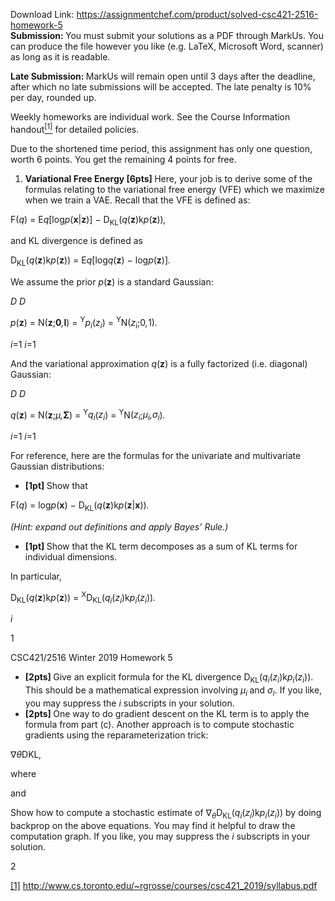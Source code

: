 Download Link: https://assignmentchef.com/product/solved-csc421-2516-homework-5
<br>
<strong>Submission: </strong>You must submit your solutions as a PDF through MarkUs. You can produce the file however you like (e.g. LaTeX, Microsoft Word, scanner) as long as it is readable.

<strong>Late Submission: </strong>MarkUs will remain open until 3 days after the deadline, after which no late submissions will be accepted. The late penalty is 10% per day, rounded up.

Weekly homeworks are individual work. See the Course Information handout<a href="#_ftn1" name="_ftnref1"><sup>[1]</sup></a> for detailed policies.

Due to the shortened time period, this assignment has only one question, worth 6 points. You get the remaining 4 points for free.

<ol>

 <li><strong>Variational Free Energy [6pts] </strong>Here, your job is to derive some of the formulas relating to the variational free energy (VFE) which we maximize when we train a VAE. Recall that the VFE is defined as:</li>

</ol>

F(<em>q</em>) = E<em>q</em>[log<em>p</em>(<strong>x</strong>|<strong>z</strong>)] − D<sub>KL</sub>(<em>q</em>(<strong>z</strong>)k<em>p</em>(<strong>z</strong>))<em>,</em>

and KL divergence is defined as

D<sub>KL</sub>(<em>q</em>(<strong>z</strong>)k<em>p</em>(<strong>z</strong>)) = E<em>q</em>[log<em>q</em>(<strong>z</strong>) − log<em>p</em>(<strong>z</strong>)]<em>.</em>

We assume the prior <em>p</em>(<strong>z</strong>) is a standard Gaussian:

<em>D                                  D</em>

<em>p</em>(<strong>z</strong>) = N(<strong>z</strong>;<strong>0</strong><em>,</em><strong>I</strong>) = <sup>Y</sup><em>p<sub>i</sub></em>(<em>z<sub>i</sub></em>) = <sup>Y</sup>N(<em>z<sub>i</sub></em>;0<em>,</em>1)<em>.</em>

<em>i</em>=1                              <em>i</em>=1

And the variational approximation <em>q</em>(<strong>z</strong>) is a fully factorized (i.e. diagonal) Gaussian:

<em>D                                  D</em>

<em>q</em>(<strong>z</strong>) = N(<strong>z</strong>;<em>µ,</em><strong>Σ</strong>) = <sup>Y</sup><em>q<sub>i</sub></em>(<em>z<sub>i</sub></em>) = <sup>Y</sup>N(<em>z<sub>i</sub></em>;<em>µ<sub>i</sub>,σ<sub>i</sub></em>)<em>.</em>

<em>i</em>=1                              <em>i</em>=1

For reference, here are the formulas for the univariate and multivariate Gaussian distributions:

<ul>

 <li><strong>[1pt] </strong>Show that</li>

</ul>

F(<em>q</em>) = log<em>p</em>(<strong>x</strong>) − D<sub>KL</sub>(<em>q</em>(<strong>z</strong>)k<em>p</em>(<strong>z</strong>|<strong>x</strong>))<em>.</em>

<em>(Hint: expand out definitions and apply Bayes’ Rule.)</em>

<ul>

 <li><strong>[1pt] </strong>Show that the KL term decomposes as a sum of KL terms for individual dimensions.</li>

</ul>

In particular,

D<sub>KL</sub>(<em>q</em>(<strong>z</strong>)k<em>p</em>(<strong>z</strong>)) = <sup>X</sup>D<sub>KL</sub>(<em>q<sub>i</sub></em>(<em>z<sub>i</sub></em>)k<em>p<sub>i</sub></em>(<em>z<sub>i</sub></em>))<em>.</em>

<em>i</em>

1

CSC421/2516 Winter 2019                                                                                                                            Homework 5

<ul>

 <li><strong>[2pts] </strong>Give an explicit formula for the KL divergence D<sub>KL</sub>(<em>q<sub>i</sub></em>(<em>z<sub>i</sub></em>)k<em>p<sub>i</sub></em>(<em>z<sub>i</sub></em>)). This should be a mathematical expression involving <em>µ<sub>i </sub></em>and <em>σ<sub>i</sub></em>. If you like, you may suppress the <em>i </em>subscripts in your solution.</li>

 <li><strong>[2pts] </strong>One way to do gradient descent on the KL term is to apply the formula from part (c). Another approach is to compute stochastic gradients using the reparameterization trick:</li>

</ul>

∇<em>θ</em>DKL<em>,</em>

where

and

Show how to compute a stochastic estimate of ∇<em><sub>θ</sub></em>D<sub>KL</sub>(<em>q<sub>i</sub></em>(<em>z<sub>i</sub></em>)k<em>p<sub>i</sub></em>(<em>z<sub>i</sub></em>)) by doing backprop on the above equations. You may find it helpful to draw the computation graph. If you like, you may suppress the <em>i </em>subscripts in your solution.

2

<a href="#_ftnref1" name="_ftn1">[1]</a> <a href="http://www.cs.toronto.edu/~rgrosse/courses/csc421_2019/syllabus.pdf">http://www.cs.toronto.edu/</a><a href="http://www.cs.toronto.edu/~rgrosse/courses/csc421_2019/syllabus.pdf">~</a><a href="http://www.cs.toronto.edu/~rgrosse/courses/csc421_2019/syllabus.pdf">rgrosse/courses/csc421_2019/syllabus.pdf</a>